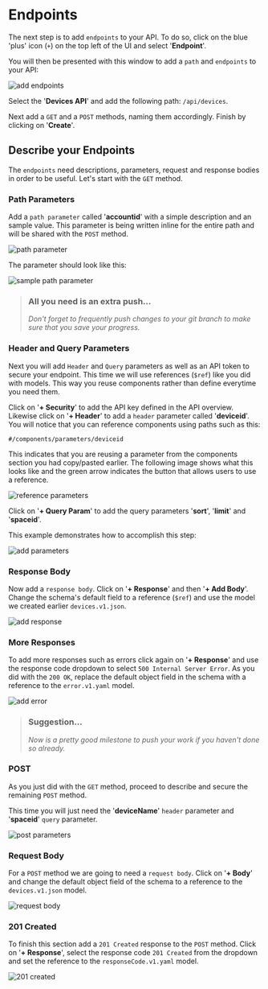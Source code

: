 # Endpoints

The next step is to add `endpoints` to your API. To do so, click on the blue 'plus' icon (`+`) on the top left of the UI and select '**Endpoint**'.

You will then be presented with this window to add a `path` and `endpoints` to your API:

![add endpoints](../../assets/images/addEndpoints.png)

Select the '**Devices API**' and add the following path: `/api/devices`.

Next add a `GET` and a `POST` methods, naming them accordingly. Finish by clicking on '**Create**'.

## Describe your Endpoints

The `endpoints` need descriptions, parameters, request and response bodies in order to be useful. Let's start with the `GET` method.

### Path Parameters

Add a `path parameter` called '**accountid**' with a simple description and an sample value. This parameter is being written inline for the entire path and will be shared with the `POST` method.

![path parameter](../../assets/images/pathParam.gif)

The parameter should look like this:

![sample path parameter](../../assets/images/samplePathParam.png)

<!-- theme: info -->

> ### All you need is an extra push...
>
> *Don't forget to frequently push changes to your git branch to make sure that you save your progress.*

### Header and Query Parameters

Next you will add `Header` and `Query` parameters as well as an API token to secure your endpoint. This time we will use references (`$ref`) like you did with models. This way you reuse components rather than define everytime you need them.

Click on '**+ Security**' to add the API key defined in the API overview. Likewise click on '**+ Header**' to add a `header` parameter called '**deviceid**'. You will notice that you can reference components using paths such as this:

`#/components/parameters/deviceid`

This indicates that you are reusing a parameter from the components section you had copy/pasted earlier. The following image shows what this looks like and the green arrow indicates the button that allows users to use a reference.

![reference parameters](../../assets/images/refParameters.png)

Click on '**+ Query Param**' to add the query parameters '**sort**', '**limit**' and '**spaceid**'.

This example demonstrates how to accomplish this step:

![add parameters](../../assets/images/parameters.gif)

### Response Body

Now add a `response body`. Click on '**+ Response**' and then '**+ Add Body**'. Change the schema's default field to a reference (`$ref`) and use the model we created earlier `devices.v1.json`.

![add response](../../assets/images/addResponse.png)

### More Responses

To add more responses such as errors click again on '**+ Response**' and use the response code dropdown to select `500 Internal Server Error`. As you did with the `200 OK`, replace the default object field in the schema with a reference to the `error.v1.yaml` model.

![add error](../../assets/images/error.png)

<!-- theme: info -->

> ### Suggestion...
>
> *Now is a pretty good milestone to push your work if you haven't done so already.*

### POST

As you just did with the `GET` method, proceed to describe and secure the remaining `POST` method.

This time you will just need the '**deviceName**' `header` parameter and '**spaceid**' `query` parameter.

![post parameters](../../assets/images/postparams.png)

### Request Body

For a `POST` method we are going to need a `request body`. Click on '**+ Body**' and change the default object field of the schema to a reference to the `devices.v1.json` model.

![request body](../../assets/images/requestBody.png)

### 201 Created

To finish this section add a `201 Created` response to the `POST` method. Click on '**+ Response**', select the response code `201 Created` from the dropdown and set the reference to the `responseCode.v1.yaml` model. 

![201 created](../../assets/images/201response.png)


